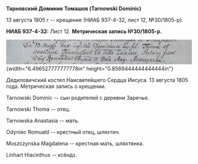 **Тарновский Доминик Томашов (Tarnowski Dominic)**

13 августа 1805 г -- крещение (НИАБ 937-4-32, лист 12, №30/1805-р).

**НИАБ 937-4-32:** Лист 12. **Метрическая запись №30/1805-р.**

![](./media/ede578c67ccfd0cc656d325c967ba305f4a0852b.png){width="6.496527777777778in"
height="0.8569444444444444in"}

Дедиловичский костел Наисвятейшего Сердца Иисуса. 13 августа 1805 года.
Метрическая запись о крещении.

Tarnowski Dominic -- сын родителей с деревни Заречье.

Tarnowski Thoma -- отец.

Tarnowska Anastasia -- мать.

Odyniec Romuald -- крестный отец, шляхтич.

Moszczynska Magdalena -- крестная мать, шляхтянка.

Linhart Hiacinthus -- ксёндз.
